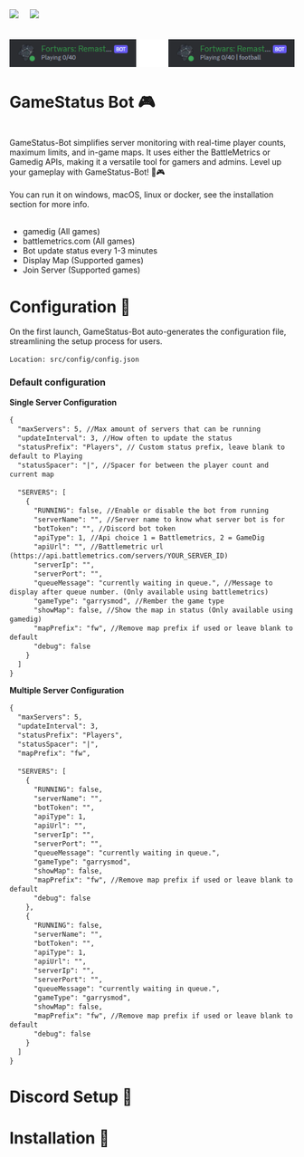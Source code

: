 <div>
    <img src="https://img.shields.io/badge/Node.js-16.0.9%20%5E-brightgreen.svg?style=for-the-badge&logo=node.js" style="margin-right: 16px;">
    <img src="https://img.shields.io/badge/Discord.js-5865F2.svg?style=for-the-badge&logo=discord&logoColor=white" style="margin-right: 16px;">
</div>
<br><br>
<img src="./assets/server-bot.png">

# GameStatus Bot 🎮

<br>
GameStatus-Bot simplifies server monitoring with real-time player counts, maximum limits, and in-game maps. It uses either the BattleMetrics or Gamedig APIs, making it a versatile tool for gamers and admins. Level up your gameplay with GameStatus-Bot! 🚀🎮
<br><br>
You can run it on windows, macOS, linux or docker, see the installation section for more info.
<br><br>

- gamedig (All games)
- battlemetrics.com (All games)
- Bot update status every 1-3 minutes
- Display Map (Supported games)
- Join Server (Supported games)

# Configuration 📒

On the first launch, GameStatus-Bot auto-generates the configuration file, streamlining the setup process for users.

`Location: src/config/config.json`

### Default configuration

**Single Server Configuration**

```
{
  "maxServers": 5, //Max amount of servers that can be running
  "updateInterval": 3, //How often to update the status
  "statusPrefix": "Players", // Custom status prefix, leave blank to default to Playing
  "statusSpacer": "|", //Spacer for between the player count and current map

  "SERVERS": [
    {
      "RUNNING": false, //Enable or disable the bot from running
      "serverName": "", //Server name to know what server bot is for
      "botToken": "", //Discord bot token
      "apiType": 1, //Api choice 1 = Battlemetrics, 2 = GameDig
      "apiUrl": "", //Battlemetric url (https://api.battlemetrics.com/servers/YOUR_SERVER_ID)
      "serverIp": "",
      "serverPort": "",
      "queueMessage": "currently waiting in queue.", //Message to display after queue number. (Only available using battlemetrics)
      "gameType": "garrysmod", //Rember the game type
      "showMap": false, //Show the map in status (Only available using gamedig)
      "mapPrefix": "fw", //Remove map prefix if used or leave blank to default
      "debug": false
    }
  ]
}
```

**Multiple Server Configuration**

```
{
  "maxServers": 5,
  "updateInterval": 3,
  "statusPrefix": "Players",
  "statusSpacer": "|",
  "mapPrefix": "fw",

  "SERVERS": [
    {
      "RUNNING": false,
      "serverName": "",
      "botToken": "",
      "apiType": 1,
      "apiUrl": "",
      "serverIp": "",
      "serverPort": "",
      "queueMessage": "currently waiting in queue.",
      "gameType": "garrysmod",
      "showMap": false,
      "mapPrefix": "fw", //Remove map prefix if used or leave blank to default
      "debug": false
    },
    {
      "RUNNING": false,
      "serverName": "",
      "botToken": "",
      "apiType": 1,
      "apiUrl": "",
      "serverIp": "",
      "serverPort": "",
      "queueMessage": "currently waiting in queue.",
      "gameType": "garrysmod",
      "showMap": false,
      "mapPrefix": "fw", //Remove map prefix if used or leave blank to default
      "debug": false
    }
  ]
}
```

# Discord Setup 🤖

# Installation 🔨
